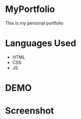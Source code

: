 # MyPortfolio

This is my personal portfolio 

# Languages Used
* HTML
* CSS
* JS

# DEMO



# Screenshot


